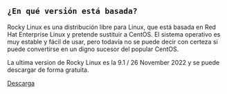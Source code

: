 ## `¿En qué versión está basada?`

Rocky Linux es una distribución libre para Linux, que está basada en Red Hat Enterprise Linux y pretende sustituir a CentOS. El sistema operativo es muy estable y fácil de usar, pero todavía no se puede decir con certeza si puede convertirse en un digno sucesor del popular CentOS.

La ultima version de Rocky Linux es la 9.1 / 26 November 2022 y se puede descargar de forma gratuita.

[Descarga](https://rockylinux.org/download)
